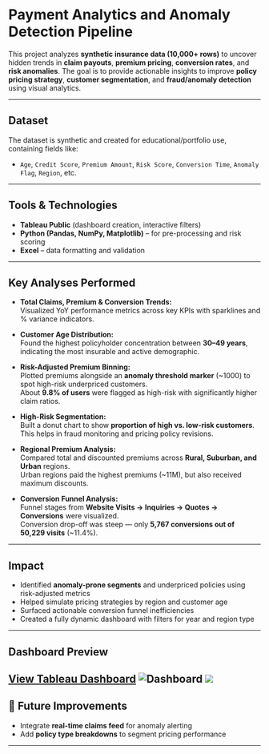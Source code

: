 # Payment Analytics and Anomaly Detection Pipeline

This project analyzes **synthetic insurance data (10,000+ rows)** to uncover hidden trends in **claim payouts**, **premium pricing**, **conversion rates**, and **risk anomalies**. The goal is to provide actionable insights to improve **policy pricing strategy**, **customer segmentation**, and **fraud/anomaly detection** using visual analytics.

---

## Dataset

The dataset is synthetic and created for educational/portfolio use, containing fields like:

- `Age`, `Credit Score`, `Premium Amount`, `Risk Score`, `Conversion Time`, `Anomaly Flag`, `Region`, etc.

---

##  Tools & Technologies

- **Tableau Public** (dashboard creation, interactive filters)
- **Python (Pandas, NumPy, Matplotlib)** – for pre-processing and risk scoring
- **Excel** – data formatting and validation

---

## Key Analyses Performed

- **Total Claims, Premium & Conversion Trends:**  
  Visualized YoY performance metrics across key KPIs with sparklines and % variance indicators.

- **Customer Age Distribution:**  
  Found the highest policyholder concentration between **30–49 years**, indicating the most insurable and active demographic.

- **Risk-Adjusted Premium Binning:**  
  Plotted premiums alongside an **anomaly threshold marker** (~1000) to spot high-risk underpriced customers.  
  About **9.8% of users** were flagged as high-risk with significantly higher claim ratios.

- **High-Risk Segmentation:**  
  Built a donut chart to show **proportion of high vs. low-risk customers**. This helps in fraud monitoring and pricing policy revisions.

- **Regional Premium Analysis:**  
  Compared total and discounted premiums across **Rural, Suburban, and Urban** regions.  
  Urban regions paid the highest premiums (~11M), but also received maximum discounts.

- **Conversion Funnel Analysis:**  
  Funnel stages from **Website Visits → Inquiries → Quotes → Conversions** were visualized.  
  Conversion drop-off was steep — only **5,767 conversions out of 50,229 visits** (~11.4%).

---

## Impact

- Identified **anomaly-prone segments** and underpriced policies using risk-adjusted metrics  
- Helped simulate pricing strategies by region and customer age  
- Surfaced actionable conversion funnel inefficiencies  
- Created a fully dynamic dashboard with filters for year and region type

---

## Dashboard Preview
[View Tableau Dashboard](https://public.tableau.com/app/profile/lekhana.s1303/viz/ClaimsPremiumsAnomalyRiskDashboard/main)
![Dashboard](images/claim_dash.png)
![](images/Anomaly2.png)
---

## 🔮 Future Improvements

- Integrate **real-time claims feed** for anomaly alerting  
- Add **policy type breakdowns** to segment pricing performance  

---



